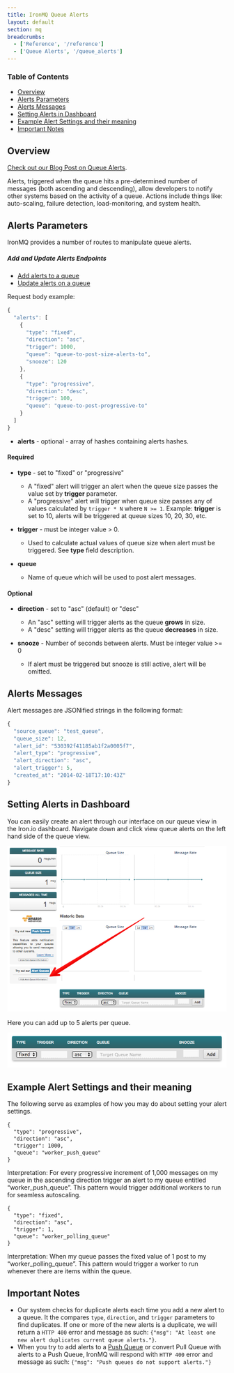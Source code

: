 ```yaml
---
title: IronMQ Queue Alerts
layout: default
section: mq
breadcrumbs:
  - ['Reference', '/reference']
  - ['Queue Alerts', '/queue_alerts']
---
```


<section id="toc">
  <h3>Table of Contents</h3>
  <ul>
    <li><a href="#overview">Overview</a></li>
    <li><a href="#alerts_parameters">Alerts Parameters</a></li>
    <li><a href="#alerts_messages">Alerts Messages</a></li>
    <li><a href="#setting_alerts_in_dashboad">Setting Alerts in Dashboard</a></li>
    <li><a href="#example_alerts_meaning">Example Alert Settings and their meaning</a></li>
    <li><a href="#important_notes">Important Notes</a></li>
  </ul>  
</section>
<h2 id="overview">Overview</h2>

[Check out our Blog Post on Queue Alerts](http://blog.iron.io/2014/02/ironio-announces-alerts-for-ironmq.html).

Alerts, triggered when the queue hits a pre-determined number of messages (both ascending and descending), allow developers to notify other systems based on the activity of a queue. Actions include things like: auto-scaling, failure detection, load-monitoring, and system health.&nbsp;

<h2 id="alerts_parameters">Alerts Parameters</h2>

IronMQ provides a number of routes to manipulate queue alerts.

##### Add and Update Alerts Endpoints

* [Add alerts to a queue](/mq/reference/api/#add_alerts_to_a_queue)
* [Update alerts on a queue](/mq/reference/api/#update_alerts_on_a_queue)

Request body example:

```js
{
  "alerts": [
    {
      "type": "fixed",
      "direction": "asc",
      "trigger": 1000,
      "queue": "queue-to-post-size-alerts-to",
      "snooze": 120
    },
    {
      "type": "progressive",
      "direction": "desc",
      "trigger": 100,
      "queue": "queue-to-post-progressive-to"
    }
  ]
}
```

* **alerts** - optional - array of hashes containing alerts hashes.

#### Required
* **type** - set to "fixed" or "progressive"
  * A "fixed" alert will trigger an alert when the queue size passes the value
set by **trigger** parameter.
  * A "progressive" alert will trigger when queue size passes any of values calculated by `trigger * N` where `N >= 1`. Example: **trigger** is set to 10, alerts will be triggered at queue sizes 10, 20, 30, etc. 

* **trigger** - must be integer value > 0.
  * Used to calculate actual values of queue size when alert must be triggered. See **type** field description.

* **queue** 
  - Name of queue which will be used to post alert messages.

#### Optional
* **direction** - set to "asc" (default) or "desc"
  * An "asc" setting will trigger alerts as the queue **grows** in size.
  * A "desc" setting will trigger alerts as the queue **decreases** in size.

* **snooze** - Number of seconds between alerts. Must be integer value >= 0
  * If alert must be triggered but snooze is still active, alert will be omitted.

<!-- ##### Delete Alerts Endpoints

* [Delete alerts from a queue](/mq/reference/api/#delete_alerts_from_a_queue)
* [Delete alert from a queue by ID](/mq/reference/api/#delete_alert_from_a_queue_by_id) -->


<h2 id="alerts_messages">Alerts Messages</h2>

Alert messages are JSONified strings in the following format:

```js
{
  "source_queue": "test_queue",
  "queue_size": 12,
  "alert_id": "530392f41185ab1f2a0005f7",
  "alert_type": "progressive",
  "alert_direction": "asc",
  "alert_trigger": 5,
  "created_at": "2014-02-18T17:10:43Z"
}
```

<h2 id="setting_alerts_in_dashboad">Setting Alerts in Dashboard</h2>
You can easily create an alert through our interface on our queue view in the Iron.io dashboard.
Navigate down and click view queue alerts on the left hand side of the queue view.

![IronMQ-Alerts-Location-Dashboard](/images/mq/reference/alerts/IronMQ-Alerts-Location-Dashboard.png "IronMQ-Alerts-Location-Dashboard")

Here you can add up to 5 alerts per queue.

![IronMQ-Alerts-Dashboard](/images/mq/reference/alerts/IronMQ-Alerts-Dashboard.png "IronMQ-Alerts-Dashboard")

<h2 id="example_alerts_meaning">Example Alert Settings and their meaning</h2>
The following serve as examples of how you may do about setting your alert settings.

```
{
  "type": "progressive",
  "direction": "asc",
  "trigger": 1000,
  "queue": "worker_push_queue"
}
```

Interpretation: For every progressive increment of 1,000 messages on my queue in the ascending direction trigger an alert to my queue entitled “worker_push_queue”. This pattern would trigger additional workers to run for seamless autoscaling.

```
{
  "type": "fixed",
  "direction": "asc",
  "trigger": 1,
  "queue": "worker_polling_queue"
}
```

Interpretation: When my queue passes the fixed value of 1 post to my “worker_polling_queue”. This pattern would trigger a worker to run whenever there are items within the queue.

<h2 id="important_notes">Important Notes</h2>

* Our system checks for duplicate alerts each time you
  add a new alert to a queue. It the compares `type`, `direction`, and
  `trigger` parameters to find duplicates. If one or more of the new
  alerts is a duplicate, we will return a `HTTP 400` error and message as such: `{"msg": "At least one new alert duplicates current queue alerts."}`.
* When you try to add alerts to a [Push Queue](/mq/reference/push_queues/)
  or convert Pull Queue with alerts to a Push Queue, IronMQ will
  respond with `HTTP 400` error and message as such:
  `{"msg": "Push queues do not support alerts."}`
